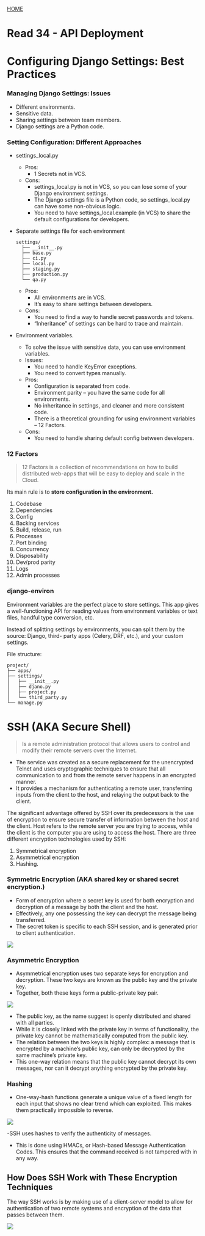 [ HOME ](README.md)
# Read 34 - API Deployment

# Configuring Django Settings: Best Practices

### Managing Django Settings: Issues
- Different environments.
- Sensitive data.
- Sharing settings between team members.
- Django settings are a Python code.

### Setting Configuration: Different Approaches
- settings_local.py
    - Pros:
      -  1 Secrets not in VCS.
    - Cons:
      - settings_local.py is not in VCS, so you can lose some of your Django environment settings.
      - The Django settings file is a Python code, so settings_local.py can have some non-obvious logic.
      - You need to have settings_local.example (in VCS) to share the default configurations for developers.
- Separate settings file for each environment
  ```
  settings/
    ├── __init__.py
    ├── base.py
    ├── ci.py
    ├── local.py
    ├── staging.py
    ├── production.py
    └── qa.py
  ```

  - Pros:
    - All environments are in VCS.
    - It’s easy to share settings between developers.
  - Cons:
    - You need to find a way to handle secret passwords and tokens.
    - “Inheritance” of settings can be hard to trace and maintain.
- Environment variables.
  - To solve the issue with sensitive data, you can use environment variables.
  - Issues:
    - You need to handle KeyError exceptions.
    - You need to convert types manually.
  - Pros:
    - Configuration is separated from code.
    - Environment parity – you have the same code for all environments.
    - No inheritance in settings, and cleaner and more consistent code.
    - There is a theoretical grounding for using environment variables – 12 Factors.
  - Cons:
    - You need to handle sharing default config between developers.


### 12 Factors

> 12 Factors is a collection of recommendations on how to build distributed web-apps that will be easy to deploy and scale in the Cloud.

Its main rule is to **store configuration in the environment.**

1. Codebase
1. Dependencies
1. Config
1. Backing services
1. Build, release, run
1. Processes
1. Port binding
1. Concurrency
1. Disposability
1. Dev/prod parity
1. Logs
1. Admin processes

### django-environ
Environment variables are the perfect place to store settings.
This app gives a well-functioning API for reading values from environment variables or text files, handful type conversion, etc.

Instead of splitting settings by environments, you can split them by the source: Django, third- party apps (Celery, DRF, etc.), and your custom settings.

File structure:
```
project/
├── apps/
├── settings/
│   ├── __init__.py
│   ├── djano.py
│   ├── project.py
│   └── third_party.py
└── manage.py
```

# SSH (AKA Secure Shell)

> Is a remote administration protocol that allows users to control and modify their remote servers over the Internet. 

- The service was created as a secure replacement for the unencrypted Telnet and uses cryptographic techniques to ensure that all communication to and from the remote server happens in an encrypted manner. 
- It provides a mechanism for authenticating a remote user, transferring inputs from the client to the host, and relaying the output back to the client.

The significant advantage offered by SSH over its predecessors is the use of encryption to ensure secure transfer of information between the host and the client. Host refers to the remote server you are trying to access, while the client is the computer you are using to access the host. There are three different encryption technologies used by SSH:

1. Symmetrical encryption
1. Asymmetrical encryption
1. Hashing.


### Symmetric Encryption (AKA shared key or shared secret encryption.)

- Form of encryption where a secret key is used for both encryption and decryption of a message by both the client and the host. 
- Effectively, any one possessing the key can decrypt the message being transferred.
- The secret token is specific to each SSH session, and is generated prior to client authentication. 

![](https://www.hostinger.com/tutorials/wp-content/uploads/sites/2/2017/07/symmetric-encryption-ssh-tutorial.jpg)

### Asymmetric Encryption
- Asymmetrical encryption uses two separate keys for encryption and decryption. These two keys are known as the public key and the private key. 
- Together, both these keys form a public-private key pair.

![](https://www.hostinger.com/tutorials/wp-content/uploads/sites/2/2017/07/asymmetric-encryption.jpg)

- The public key, as the name suggest is openly distributed and shared with all parties. 
- While it is closely linked with the private key in terms of functionality, the private key cannot be mathematically computed from the public key. 
- The relation between the two keys is highly complex: a message that is encrypted by a machine’s public key, can only be decrypted by the same machine’s private key. 
- This one-way relation means that the public key cannot decrypt its own messages, nor can it decrypt anything encrypted by the private key.

### Hashing
- One-way-hash functions generate a unique value of a fixed length for each input that shows no clear trend which can exploited. This makes them practically impossible to reverse.

![](https://www.hostinger.com/tutorials/wp-content/uploads/sites/2/2017/07/ssh-tutorial-hash.jpg)

-SSH uses hashes to verify the authenticity of messages. 
- This is done using HMACs, or Hash-based Message Authentication Codes. This ensures that the command received is not tampered with in any way.

## How Does SSH Work with These Encryption Techniques
The way SSH works is by making use of a client-server model to allow for authentication of two remote systems and encryption of the data that passes between them.

![](https://www.hostinger.com/tutorials/wp-content/uploads/sites/2/2017/07/ssh-client-and-server.jpg)